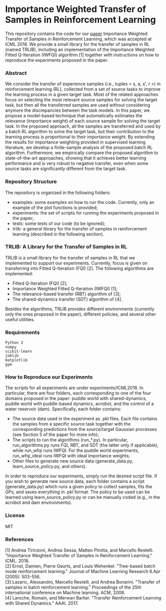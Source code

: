 # Importance Weighted Transfer of Samples in Reinforcement Learning

This repository contains the code for our [paper](https://arxiv.org/abs/1805.10886) Importance Weighted Transfer of Samples in Reinforcement Learning, which was accepted at ICML 2018. We provide a small library for the transfer of samples in RL (named TRLIB), including an implementation of the Importance Weighted Fitted Q-Iteration (IWFQI) algorithm [1] together with instructions on how to reproduce the experiments proposed in the paper.

### Abstract

We consider the transfer of experience samples (i.e., tuples < s, a, s', r >) in reinforcement learning (RL), collected from a set of source tasks to improve the learning process in a given target task. Most of the related approaches focus on selecting the most relevant source samples for solving the target task, but then all the transferred samples are used without considering anymore the discrepancies between the task models. In this paper, we propose a model-based technique that automatically estimates the relevance (importance weight) of each source sample for solving the target task. In the proposed approach, all the samples are transferred and used by a batch RL algorithm to solve the target task, but their contribution to the learning process is proportional to their importance weight. By extending the results for importance weighting provided in supervised learning literature, we develop a finite-sample analysis of the proposed batch RL algorithm. Furthermore, we empirically compare the proposed algorithm to state-of-the-art approaches, showing that it achieves better learning performance and is very robust to negative transfer, even when some source tasks are significantly different from the target task.

### Repository Structure

The repository is organized in the following folders:

 - examples: some examples on how to run the code. Currently, only an example of the plot functions is provided;
 - experiments: the set of scripts for running the experiments proposed in the paper;
 - tests: some tests of our code (to be ignored);
 - trlib: a general library for the transfer of samples in reinforcement learning (described in the following section).

### TRLIB: A Library for the Transfer of Samples in RL

TRLIB is a small library for the transfer of samples in RL that we implemented to support our experiments. Currently, focus is given on transferring into Fitted Q-Iteration (FQI) [2]. The following algorithms are implemented:

 - Fitted Q-Iteration (FQI) [2];
 - Importance Weighted Fitted Q-Iteration (IWFQI) [1];
 - The relevance-based transfer (RBT) algorithm of [3];
 - The shared-dynamics transfer (SDT) algorithm of [4].

Besides the algorithms, TRLIB provides different environments (currently only the ones proposed in the paper), different policies, and several other useful utilities.

### Requirements

```
Python 3
numpy
scikit-learn
joblib
matplotlib
gym
```

### How to Reproduce our Experiments

The scripts for all experiments are under experiments/ICML2018. In particular, there are four folders, each corresponding to one of the four domains proposed in the paper: puddle world with shared-dynamics, puddle world with puddle-based dynamics, acrobot, and the control of a water reservoir (dam). Specifically, each folder contains:

 - The source data used in the experiment as .pkl files. Each file contains the samples from a specific source task together with the corresponding predictions from the source/target Gaussian processes (see Section 5 of the paper for more info);
 - The scripts to run the algorithms (run_*.py). In particular, run_algorithms.py runs FQI, RBT, and SDT (the latter only if applicable), while run_wfqi runs IWFQI. For the puddle world experiments, run_wfqi_ideal runs IWFQI with ideal importance weights;
 - Other files to generate new source data (generate_data.py, learn_source_policy.py, and others).

In order to reproduce our experiments, simply run the desired script file. If you wish to generate new source data, each folder contains a script (generate_data.py) which runs a given policy to collect samples, fits the GPs, and saves everything in .pkl format. The policy to be used can be learned using learn_source_policy.py or can be manually coded (e.g., in the acrobot and dam environments).

### License

MIT

### References

[1] Andrea Tirinzoni, Andrea Sessa, Matteo Pirotta, and Marcello Restelli. "Importance Weighted Transfer of Samples in Reinforcement Learning." ICML. 2018.  
[2] Ernst, Damien, Pierre Geurts, and Louis Wehenkel. "Tree-based batch mode reinforcement learning." Journal of Machine Learning Research 6.Apr (2005): 503-556.  
[3] Lazaric, Alessandro, Marcello Restelli, and Andrea Bonarini. "Transfer of samples in batch reinforcement learning." Proceedings of the 25th international conference on Machine learning. ACM, 2008.  
[4] Laroche, Romain, and Merwan Barlier. "Transfer Reinforcement Learning with Shared Dynamics." AAAI. 2017.  
